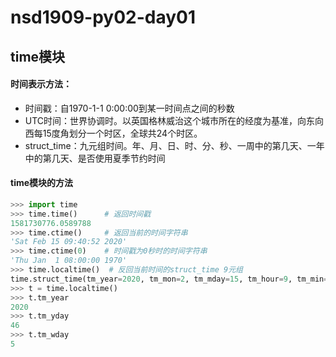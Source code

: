 # nsd1909-py02-day01

## time模块

#### 时间表示方法：

- 时间戳：自1970-1-1 0:00:00到某一时间点之间的秒数
- UTC时间：世界协调时。以英国格林威治这个城市所在的经度为基准，向东向西每15度角划分一个时区，全球共24个时区。
- struct_time：九元组时间。年、月、日、时、分、秒、一周中的第几天、一年中的第几天、是否使用夏季节约时间

#### time模块的方法

```python
>>> import time
>>> time.time()      # 返回时间戳
1581730776.0589788
>>> time.ctime()     # 返回当前的时间字符串
'Sat Feb 15 09:40:52 2020'
>>> time.ctime(0)    # 时间戳为0秒时的时间字符串
'Thu Jan  1 08:00:00 1970'
>>> time.localtime()  # 反回当前时间的struct_time 9元组
time.struct_time(tm_year=2020, tm_mon=2, tm_mday=15, tm_hour=9, tm_min=41, tm_sec=55, tm_wday=5, tm_yday=46, tm_isdst=0)
>>> t = time.localtime()
>>> t.tm_year
2020
>>> t.tm_yday
46
>>> t.tm_wday
5
```







